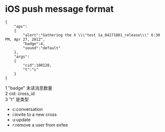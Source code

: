 # iOS push message format


	{
	    "aps":
	    {
	        "alert":"Gathering the X \\\"test 1a_04271801_release\\\" 6:30 PM, Apr 27, 2012",
	        "badge":4,
	        "sound":"default"
	    },
	    "args":
	    {
	        "cid":100120,
	        "t":"i"
	    }
	}


1 "badge" 未读消息数量   
2 cid: cross_id   
3 "t" 是类型

* c:conversation   
* i:invite to a new cross   
* u:update   
* r:remove a user from exfee   